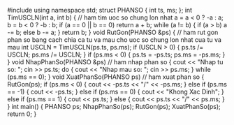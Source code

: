 #include <iostream>
using namespace std;
struct PHANSO {
    int ts, ms;
};
int TimUSCLN(int a, int b) { // ham tim uoc so chung lon nhat
    a = a < 0 ? -a : a;
    b = b < 0 ? -b : b;
    if (a == 0 || b == 0)
        return a + b;
    while (a != b) {
        if (a > b)
            a -= b;
        else
            b -= a;
    }
    return b;
}
void RutGon(PHANSO &ps) { // ham rut gon phan so bang cach chia ca tu va mau cho uoc so chung lon nhat cua tu va mau
    int USCLN = TimUSCLN(ps.ts, ps.ms);
    if (USCLN > 0) {
        ps.ts /= USCLN;
        ps.ms /= USCLN;
    }
    if (ps.ms < 0) {
        ps.ts = -ps.ts;
        ps.ms = -ps.ms;
    }
}
void NhapPhanSo(PHANSO &ps) // ham nhap phan so
{
    cout << "Nhap tu so: ";
    cin >> ps.ts;
    do {
        cout << "Nhap mau so: ";
        cin >> ps.ms;
    } while (ps.ms == 0);
}
void XuatPhanSo(PHANSO ps) // ham xuat phan so
{
    RutGon(ps);
    if (ps.ms < 0)
    {
        cout << -ps.ts << "/" << -ps.ms;
    }
    else if (ps.ms == -1)
    {
        cout << -ps.ts;
    }
    else if (ps.ms == 0)
    {
        cout << "Khong Xac Dinh";
    }
    else if (ps.ms == 1)
    {
        cout << ps.ts;
    }
    else
    {
        cout << ps.ts << "/" << ps.ms;
    }
}
int main()
{
    PHANSO ps;
    NhapPhanSo(ps);
    RutGon(ps);
    XuatPhanSo(ps);
    return 0;
}

